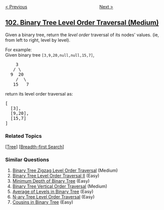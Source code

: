 <!--|This file generated by command(leetcode description); DO NOT EDIT.    |-->
<!--+----------------------------------------------------------------------+-->
<!--|@author    openset <openset.wang@gmail.com>                           |-->
<!--|@link      https://github.com/openset                                 |-->
<!--|@home      https://github.com/tonymontaro/leetcode-hints                        |-->
<!--+----------------------------------------------------------------------+-->

[< Previous](https://github.com/tonymontaro/leetcode-hints/tree/master/problems/symmetric-tree "Symmetric Tree")
　　　　　　　　　　　　　　　　
[Next >](https://github.com/tonymontaro/leetcode-hints/tree/master/problems/binary-tree-zigzag-level-order-traversal "Binary Tree Zigzag Level Order Traversal")

## [102. Binary Tree Level Order Traversal (Medium)](https://leetcode.com/problems/binary-tree-level-order-traversal "二叉树的层次遍历")

<p>Given a binary tree, return the <i>level order</i> traversal of its nodes' values. (ie, from left to right, level by level).</p>

<p>
For example:<br />
Given binary tree <code>[3,9,20,null,null,15,7]</code>,<br />
<pre>
    3
   / \
  9  20
    /  \
   15   7
</pre>
</p>
<p>
return its level order traversal as:<br />
<pre>
[
  [3],
  [9,20],
  [15,7]
]
</pre>
</p>

### Related Topics
  [[Tree](https://github.com/tonymontaro/leetcode-hints/tree/master/tag/tree/README.md)]
  [[Breadth-first Search](https://github.com/tonymontaro/leetcode-hints/tree/master/tag/breadth-first-search/README.md)]

### Similar Questions
  1. [Binary Tree Zigzag Level Order Traversal](https://github.com/tonymontaro/leetcode-hints/tree/master/problems/binary-tree-zigzag-level-order-traversal) (Medium)
  1. [Binary Tree Level Order Traversal II](https://github.com/tonymontaro/leetcode-hints/tree/master/problems/binary-tree-level-order-traversal-ii) (Easy)
  1. [Minimum Depth of Binary Tree](https://github.com/tonymontaro/leetcode-hints/tree/master/problems/minimum-depth-of-binary-tree) (Easy)
  1. [Binary Tree Vertical Order Traversal](https://github.com/tonymontaro/leetcode-hints/tree/master/problems/binary-tree-vertical-order-traversal) (Medium)
  1. [Average of Levels in Binary Tree](https://github.com/tonymontaro/leetcode-hints/tree/master/problems/average-of-levels-in-binary-tree) (Easy)
  1. [N-ary Tree Level Order Traversal](https://github.com/tonymontaro/leetcode-hints/tree/master/problems/n-ary-tree-level-order-traversal) (Easy)
  1. [Cousins in Binary Tree](https://github.com/tonymontaro/leetcode-hints/tree/master/problems/cousins-in-binary-tree) (Easy)
